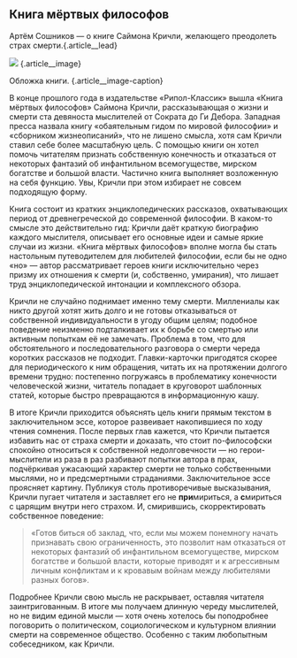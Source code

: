 ## Книга мёртвых философов

Артём Сошников — о книге Саймона Кричли, желающего преодолеть страх смерти.{.article\_\_lead}

![][image-1] {.article\_\_image}

Обложка книги. {.article\_\_image-caption}

В конце прошлого года в издательстве «Рипол-Классик» вышла «Книга мёртвых философов» Саймона Кричли, рассказывающая о жизни и смерти ста девяноста мыслителей от Сократа до Ги Дебора. Западная пресса назвала книгу «обаятельным гидом по мировой философии» и «сборником жизнеописаний», что не лишено смысла, хотя сам Кричли ставил себе более масштабную цель. С помощью книги он хотел помочь читателям признать собственную конечность и отказаться от некоторых фантазий об инфантильном всемогуществе, мирском богатстве и большой власти. Частично книга выполняет возложенную на себя функцию. Увы, Кричли при этом избирает не совсем подходящую форму.

Книга состоит из кратких энциклопедических рассказов, охватывающих период от древнегреческой до современной философии. В каком-то смысле это действительно гид: Кричли даёт краткую биографию каждого мыслителя, описывает его основные идеи и самые яркие случаи из жизни. «Книга мёртвых философов» вполне могла бы стать настольным путеводителем для любителей философии, если бы не одно «но» — автор рассматривает героев книги исключительно через призму их отношения к смерти (и, собственно, умирания), что лишает труд энциклопедической интонации и комплексного обзора.

Кричли не случайно поднимает именно тему смерти. Миллениалы как никто другой хотят жить долго и не готовы отказываться от собственной индивидуальности в угоду общим целям; подобное поведение неизменно подталкивает их к борьбе со смертью или активным попыткам её не замечать. Проблема в том, что для обстоятельного и последовательного разговора о смерти череда коротких рассказов не подходит. Главки-карточки пригодятся скорее для периодического к ним обращения, читать их на протяжении долгого времени трудно: постепенно погружаясь в проблематику конечности человеческой жизни, читатель попадает в круговорот шаблонных статей, которые быстро превращаются в информационную кашу.

В итоге Кричли приходится объяснять цель книги прямым текстом в заключительном эссе, которое развеивает накопившиеся по ходу чтения сомнения. После первых глав кажется, что Кричли пытается избавить нас от страха смерти и доказать, что стоит по-философски спокойно относиться к собственной недолговечности — но герои-мыслители из раза в раз разбивают попытки автора в прах, подчёркивая ужасающий характер смерти не только собственными мыслями, но и предсмертными страданиями. Заключительное эссе проясняет картину. Публикуя столь противоречивые высказывания, Кричли пугает читателя и заставляет его не **при**мириться, а **с**мириться с царящим внутри него страхом. И, смирившись, скорректировать собственное поведение:

> «Готов биться об заклад, что, если мы можем понемногу начать признавать свою ограниченность, это позволит нам отказаться от некоторых фантазий об инфантильном всемогуществе, мирском богатстве и большой власти, которые приводят и к агрессивным личным конфликтам и к кровавым войнам между любителями разных богов».

Подробнее Кричли свою мысль не раскрывает, оставляя читателя заинтригованным. В итоге мы получаем длинную череду мыслителей, но не видим единой мысли — хотя очень хотелось бы поподробнее поговорить о политическом, социологическом и культурном влиянии смерти на современное общество. Особенно с таким любопытным собеседником, как Кричли.

[image-1]:	http://sayocean.me/img/dead-sophists.png